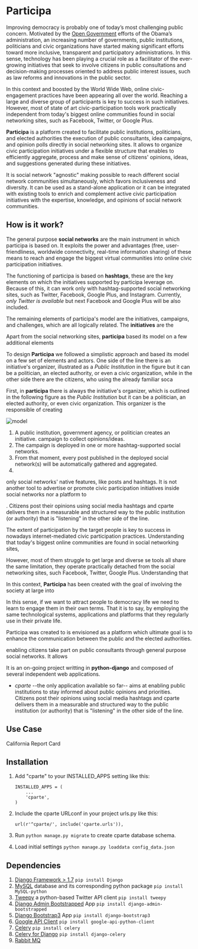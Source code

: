 Participa
=========

Improving democracy is probably one of today’s most challenging public concern. Motivated by the [Open Government](https://petitions.whitehouse.gov) 
efforts of the Obama’s administration, an increasing number of governments, public institutions, politicians and 
civic organizations have started making significant efforts toward more inclusive, transparent and participatory 
administrations. In this sense, technology has been playing a crucial role as a facilitator of the ever-growing initiatives that 
seek to involve citizens in public consultations and decision-making processes oriented to address public interest issues, 
such as law reforms and innovations in the public sector. 

In this context and boosted by the World Wide Web, online civic-engagement practices have been appearing all over the world. Reaching a 
large and diverse group of participants is key to success in such initiatives. However, most of state of art civic-participation 
tools work practically independent from today's biggest online communities found in social networking sites, such as Facebook, 
Twitter, or Google Plus.  

**Participa** is a platform created to facilitate public institutions, politicians, and elected authorities the execution of
public consultants, idea campaigns, and opinion polls directly in social networking sites. It allows to organize civic 
participation initiatives under a flexible structure that enables to efficiently aggregate, process and make sense of citizens' 
opinions, ideas, and suggestions generated during these initiatives. 

It is social network "agnostic" making possible to reach different social network communities simultaneously, which favors
inclusiveness and diversity. It can be used as a stand-alone application or it can be integrated with existing 
tools to enrich and complement active civic participation initiatives with the expertise, knowledge, and opinions 
of social network communities.


How is it work?
---------------
The general purpose **social networks** are the main instrument in which participa is based on. It exploits the power
and advantages (free, user-friendliness, worldwide connectivity, real-time information sharing) of these means to reach and 
engage the biggest virtual communities into online civic participation initiatives. 

The functioning of participa is based on **hashtags**, these are the key elements on which the initiatives supported by 
participa leverage on. Because of this, it can work only with hashtag-supported social networking sites, such as Twitter,
Facebook, Google Plus, and Instagram. Currently, *only Twitter is available* but next Facebook and Google Plus will be 
also included.

The remaining elements of participa's model are the initiatives, campaigns, and challenges, which are all logically
related. The **initiatives** are the 



Apart from the social networking sites, **participa** based its model on a few additional elements 

To design **Participa** we followed a simplistic approach and based its model on a few set of elements and actors. One side
of the line there is an initiative's organizer, illustrated as a *Public Institution* in the figure but it can be a politician, 
an elected authority, or even a civic organization, while in the other side there are the citizens, who using the already
familiar soca

First, 
in **participa** there is always the initiative's organizer, which is outlined in the following figure as the *Public Institution* but it can
be a politician, an elected authority, or even civic organization. This organizer is the responsible of creating 

![model](https://dl.dropboxusercontent.com/u/55956367/participa_model.png "Participa Model")

1. A public institution, government agency, or politician creates an initiative. campaign to collect opinions/ideas.  
2. The campaign is deployed in one or more hashtag-supported social networks. 
3. From that moment, every post published in the deployed social network(s) will be automatically gathered and aggregated.
4. 
 



only social networks' native features, 
like posts and hashtags. It is not another tool to advertise or promote civic participation initiatives inside social networks
nor a platform to  
 
 

. Citizens post their opinions using social media hashtags and 
cparte delivers them in a measurable and structured way to the public institution (or authority) that is "listening" in 
the other side of the line.

The extent of participation by the target people is key to success in nowadays internet-mediated
civic participation practices. Understanding that today's biggest online communities are found in social networking sites,  

However, most of them struggle to get large and diverse se tools all share the same limitation, they operate practically detached from 
the social networking sites, such Facebook, Twitter, Google Plus. Understanding that 



In this context, **Participa** has been created with the goal of involving the society at large into 

In this sense, if we want to attract people to democracy life we need to learn to engage them in their own terms. 
That it is to say, by employing the same technological systems, applications and platforms that they regularly use in their private life.  

Participa was created to is envisioned as a platform which ultimate goal is to enhance the communication between the public and the elected authorities.  

enabling citizens take part on public consultants through general purpose social networks. It allows

 It is an on-going project writting in **python-django** and composed of several independent web applications. 

* *cparte* --the only application available so far-- aims at enabling public institutions to stay informed about public opinions and priorities. Citizens post their opinions using social media hashtags and cparte delivers them in a measurable and structured way to the public institution (or authority) that is "listening" in the other side of the line.

Use Case
-----------

California Report Card

Installation
------------

1. Add "cparte" to your INSTALLED_APPS setting like this:

      ```
      INSTALLED_APPS = (
          ...
          'cparte',
      )
      ```

2. Include the cparte URLconf in your project urls.py like this:

      `url(r'^cparte/', include('cparte.urls')),`

3. Run `python manage.py migrate` to create cparte database schema.

4. Load initial settings `python manage.py loaddata config_data.json`

Dependencies
------------

1. [Django Framework > 1.7](https://www.djangoproject.com/) `pip install Django`
2. [MySQL](http://www.mysql.com) database and its corresponding python package `pip install MySQL-python`
3. [Tweepy](http://www.tweepy.org) a python-based Twitter API client `pip install tweepy`
4. [Django Admin Bootstrapped](https://riccardo.forina.me/bootstrap-your-django-admin-in-3-minutes) App `pip install django-admin-bootstrapped`
5. [Django Bootstrap3](https://github.com/dyve/django-bootstrap3) App `pip install django-bootstrap3`
6. [Google API Client](https://developers.google.com/api-client-library/python/) `pip install google-api-python-client`
7. [Celery](http://www.celeryproject.org) `pip install celery`
8. [Celery for Django](http://docs.celeryproject.org/en/latest/django/first-steps-with-django.html) `pip install django-celery`
9. [Rabbit MQ](http://www.rabbitmq.com/install-generic-unix.html)